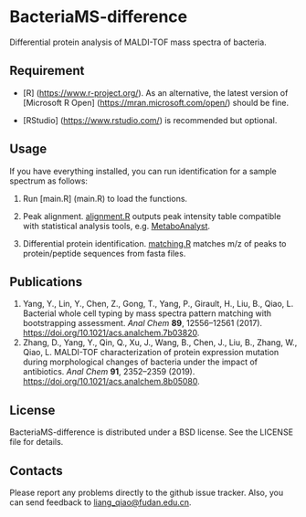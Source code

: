 # BacteriaMS-difference
Differential protein analysis of MALDI-TOF mass spectra of bacteria.


## Requirement
* [R] (https://www.r-project.org/). As an alternative, the latest version of [Microsoft R Open] (https://mran.microsoft.com/open/) should be fine.

* [RStudio] (https://www.rstudio.com/) is recommended but optional.


## Usage
If you have everything installed, you can run identification for a sample spectrum as follows:

1. Run [main.R] (main.R) to load the functions.

2. Peak alignment.
[alignment.R](scripts/alignment.R) outputs peak intensity table compatible with statistical analysis tools, e.g. [MetaboAnalyst](https://www.metaboanalyst.ca/).

3. Differential protein identification.
[matching.R](scripts/matching.R) matches m/z of peaks to protein/peptide sequences from fasta files.


## Publications
1. Yang, Y., Lin, Y., Chen, Z., Gong, T., Yang, P., Girault, H., Liu, B., Qiao, L. Bacterial whole cell typing by mass spectra pattern matching with bootstrapping assessment. *Anal Chem* **89**, 12556–12561 (2017). https://doi.org/10.1021/acs.analchem.7b03820.
2. Zhang, D., Yang, Y., Qin, Q., Xu, J., Wang, B., Chen, J., Liu, B., Zhang, W., Qiao, L. MALDI-TOF characterization of protein expression mutation during morphological changes of bacteria under the impact of antibiotics. *Anal Chem* **91**, 2352–2359 (2019). https://doi.org/10.1021/acs.analchem.8b05080.

## License
BacteriaMS-difference is distributed under a BSD license. See the LICENSE file for details.


## Contacts
Please report any problems directly to the github issue tracker. Also, you can send feedback to liang_qiao@fudan.edu.cn.

